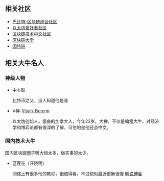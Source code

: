 ## 相关社区

* [巴比特-区块链综合社区](http://8btc.com/)
* [以太坊爱好者社区](http://ethfans.org/)
* [区块链技术中文社区](https://bitshuo.com/)
* [区块链大学](https://www.qkldx.net/)
* [因特链](http://chainx.org/)

## 相关大牛名人

### 神级人物
* 中本聪

  比特币之父，没人知道他是谁

* V神-[Vitalik Buterin](https://about.me/vitalik_buterin)

  以太坊创始人，俄裔的加拿大人，今年23岁，大神。不仅是编程大牛，对经济学和博弈论都有很深的了解，可怕的是他还会中文。

### 国内技术大牛
国内区块链圈子嘴大炮太多，做实事的太少。

* 蓝莲花（汪晓明）

  网络上有很多他的教程，很值得看，不过貌似最近更新很慢
  [明说博客](http://wangxiaoming.com)


